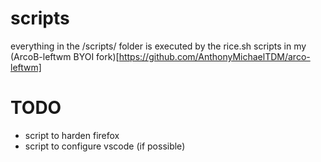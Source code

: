 # scripts 
everything in the /scripts/ folder is executed by the rice.sh scripts in my (ArcoB-leftwm BYOI fork)[https://github.com/AnthonyMichaelTDM/arco-leftwm]

# TODO
- script to harden firefox
- script to configure vscode (if possible)

